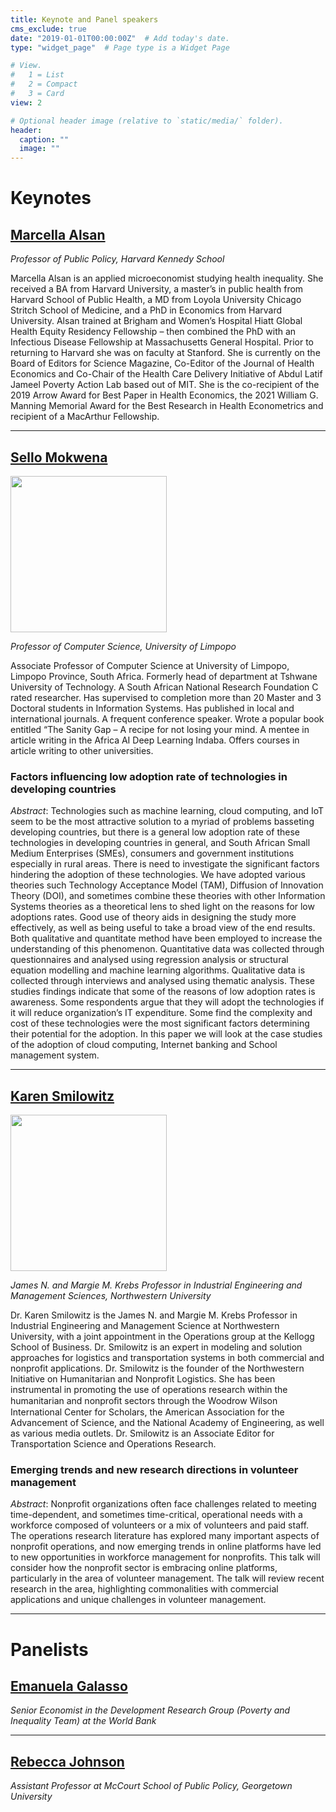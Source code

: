 ```yaml
---
title: Keynote and Panel speakers
cms_exclude: true
date: "2019-01-01T00:00:00Z"  # Add today's date.
type: "widget_page"  # Page type is a Widget Page

# View.
#   1 = List
#   2 = Compact
#   3 = Card
view: 2

# Optional header image (relative to `static/media/` folder).
header:
  caption: ""
  image: ""
---
```


# Keynotes

## [Marcella Alsan](https://www.hks.harvard.edu/faculty/marcella-alsan)
*Professor of Public Policy, Harvard Kennedy School*

Marcella Alsan is an applied microeconomist studying health inequality. She received a BA from Harvard University, a master’s in public health from Harvard School of Public Health, a MD from Loyola University Chicago Stritch School of Medicine, and a PhD in Economics from Harvard University. Alsan trained at Brigham and Women’s Hospital Hiatt Global Health Equity Residency Fellowship – then combined the PhD with an Infectious Disease Fellowship at Massachusetts General Hospital. Prior to returning to Harvard she was on faculty at Stanford. She is currently on the Board of Editors for Science Magazine, Co-Editor of the Journal of Health Economics and Co-Chair of the Health Care Delivery Initiative of Abdul Latif Jameel Poverty Action Lab based out of MIT. She is the co-recipient of the 2019 Arrow Award for Best Paper in Health Economics, the 2021 William G. Manning Memorial Award for the Best Research in Health Econometrics and recipient of a MacArthur Fellowship.

- - -

## [Sello Mokwena](https://za.linkedin.com/in/sello-mokwena-a3a01b3b)

<img src='https://eaamo.org/images/mokwena-sello.jpg' width=250 height=250 />

*Professor of Computer Science, University of Limpopo*

Associate Professor of Computer Science at University of Limpopo, Limpopo Province, South Africa. Formerly head of department at Tshwane University of Technology. A South African National Research Foundation C rated researcher. Has supervised to completion more than 20 Master and 3 Doctoral students in Information Systems. Has published in local and international journals. A frequent conference speaker. Wrote a popular book entitled “The Sanity Gap – A recipe for not losing your mind. A mentee in article writing in the Africa AI Deep Learning Indaba. Offers courses in article writing to other universities.

### Factors influencing low adoption rate of technologies in developing countries

*Abstract*: Technologies such as machine learning, cloud computing, and IoT seem to be the most attractive solution to a myriad of problems basseting developing countries, but there is a general low adoption rate of these technologies in developing countries in general, and South African Small Medium Enterprises (SMEs), consumers and government institutions especially in rural areas. There is need to investigate the significant factors hindering the adoption of these technologies. We have adopted various theories such Technology Acceptance Model (TAM), Diffusion of Innovation Theory (DOI), and sometimes combine these theories with other Information Systems theories as a theoretical lens to shed light on the reasons for low adoptions rates. Good use of theory aids in designing the study more effectively, as well as being useful to take a broad view of the end results. Both qualitative and quantitate method have been employed to increase the understanding of this phenomenon. Quantitative data was collected through questionnaires and analysed using regression analysis or structural equation modelling and machine learning algorithms. Qualitative data is collected through interviews and analysed using thematic analysis. These studies findings indicate that some of the reasons of low adoption rates is awareness. Some respondents argue that they will adopt the technologies if it will reduce organization’s IT expenditure. Some find the complexity and cost of these technologies were the most significant factors determining their potential for the adoption. In this paper we will look at the case studies of the adoption of cloud computing, Internet banking and School management system.

- - -

## [Karen Smilowitz](https://www.mccormick.northwestern.edu/research-faculty/directory/profiles/smilowitz-karen.html)

<img src='https://eaamo.org/images/smilowitz-karen.jpg' width=250 height=250 />

*James N. and Margie M. Krebs Professor in Industrial Engineering and Management Sciences, Northwestern University*

Dr. Karen Smilowitz is the James N. and Margie M. Krebs Professor in Industrial Engineering and Management Science at Northwestern University, with a joint appointment in the Operations group at the Kellogg School of Business. Dr. Smilowitz is an expert in modeling and solution approaches for logistics and transportation systems in both commercial and nonprofit applications. Dr. Smilowitz is the founder of the Northwestern Initiative on Humanitarian and Nonprofit Logistics. She has been instrumental in promoting the use of operations research within the humanitarian and nonproﬁt sectors through the Woodrow Wilson International Center for Scholars, the American Association for the Advancement of Science, and the National Academy of Engineering, as well as various media outlets. Dr. Smilowitz is an Associate Editor for Transportation Science and Operations Research.

### Emerging trends and new research directions in volunteer management

*Abstract*: Nonprofit organizations often face challenges related to meeting time-dependent, and sometimes time-critical, operational needs with a workforce composed of volunteers or a mix of volunteers and paid staff.  The operations research literature has explored many important aspects of nonprofit operations, and now emerging trends in online platforms have led to new opportunities in workforce management for nonprofits.  This talk will consider how the nonprofit sector is embracing online platforms, particularly in the area of volunteer management.  The talk will review recent research in the area, highlighting commonalities with commercial applications and unique challenges in volunteer management.

- - -

# Panelists

## [Emanuela Galasso](https://www.worldbank.org/en/about/people/e/emanuela-galasso)
*Senior Economist in the Development Research Group (Poverty and Inequality Team) at the World Bank*

- - -

## [Rebecca Johnson](https://www.rebeccajohnson.io/)
*Assistant Professor at McCourt School of Public Policy, Georgetown University*
